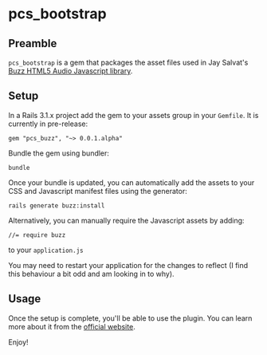 # pcs_bootstrap

## Preamble

`pcs_bootstrap` is a gem that packages the asset files used in Jay Salvat's [Buzz HTML5 Audio Javascript library](http://buzz.jaysalvat.com/).


## Setup

In a Rails 3.1.x project add the gem to your assets group in your `Gemfile`. It is currently in pre-release:

	gem "pcs_buzz", "~> 0.0.1.alpha"

Bundle the gem using bundler:

	bundle

Once your bundle is updated, you can automatically add the assets to your CSS and Javascript manifest files using the generator:

	rails generate buzz:install

Alternatively, you can manually require the Javascript assets by adding:

	//= require buzz

to your `application.js`

You may need to restart your application for the changes to reflect (I find this behaviour a bit odd and am looking in to why).

## Usage

Once the setup is complete, you'll be able to use the plugin. You can learn more about it from the [official website](http://buzz.jaysalvat.com/).

Enjoy!
